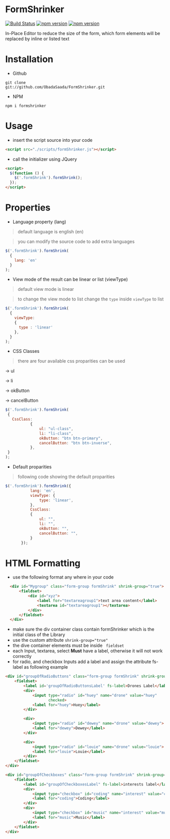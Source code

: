 # FormShrinker 
[![Build Status](https://travis-ci.org/ObadaSaada/FormShrinker.svg?branch=master)](https://travis-ci.org/ObadaSaada/FormShrinker)
[![npm version](https://img.shields.io/npm/v/FormShrinker.svg)](https://www.npmjs.com/package/FormShrinker)
[![npm version](https://img.shields.io/github/package-json/v/obadasaada/formshrinker?label=GitHub)](https://github.com/ObadaSaada/FormShrinker)

In-Place Editor to reduce the size of the form, which form elements will be replaced by inline or listed text

# Installation

* Github

<code>git clone git://github.com/ObadaSaada/FormShrinker.git</code>

* NPM

<code>npm i formshrinker</code>

# Usage

* insert the script source into your code
```html
<script src="./scripts/formShrinker.js"></script>
```
* call the initializer using JQuery
```html
<script> 
  $(function () {
    $('.formShrink').formShrink();
  });
</script>
```
# Properties
* Language property (lang)
 > default language is english (en)
 
 > you can modify the source code to add extra languages 
```javascript
$('.formShrink').formShrink(
  {
    lang: 'en'
  }
);
```
* View mode of the result can be linear or list (viewType)
 > default view mode is linear
 
 > to change the view mode to list change the <code>type</code> inside <code>viewType</code> to list
```javascript
$('.formShrink').formShrink(
  {
    viewType: 
    {
      type : 'linear'
    },
  }
);
```
* CSS Classes
 > there are four available css proparities can be used
 
 -> ul
 
 -> li
 
 -> okButton
 
 -> cancelButton
 
 ```javascript
$('.formShrink').formShrink(
  {
    CssClass:
            {
                ul: "ul-class",
                li: "li-class",
                okButton: "btn btn-primary",
                cancelButton: "btn btn-inverse",
            },
  }
);
```
* Default proparities 
 > following code showing the default proparities
 
 ```javascript
 $('.formShrink').formShrink({
            lang: 'en',
            viewType: {
                type: 'linear',
            },
            CssClass:
            {
                ul: "",
                li: "",
                okButton: "",
                cancelButton: "",
            }
        });
 ```
 # HTML Formatting 
* use the following format any where in your code
```html
  <div id="Mygroup" class="form-group formShrink" shrink-group="true">
      <fieldset>
          <div id="xyz">
              <label for="textareagroup1">text area content</label>
              <textarea id="textareagroup1"></textarea>
          </div>
      </fieldset>
  </div>
```
* make sure the div container class contain formShrinker which is the initial class of the Library
* use the custom attribute <code>shrink-group="true"</code>
* the dive container elements must be inside <code> fieldset </code>
* each Input, textarea, select <b>Must</b> have a label, otherwise it will not work correctly
* for radio, and checkbox Inputs add a label and assign the attribute fs-label as following example
```html
<div id="groupOfRadioButtons" class="form-group formShrink" shrink-group="true">
    <fieldset>
        <label id='groupOfRadioButtonsLabel' fs-label>Drones Label</label>
        <div>
            <input type="radio" id="huey" name="drone" value="huey"
                   checked>
            <label for="huey">Huey</label>
        </div>

        <div>
            <input type="radio" id="dewey" name="drone" value="dewey">
            <label for="dewey">Dewey</label>
        </div>

        <div>
            <input type="radio" id="louie" name="drone" value="louie">
            <label for="louie">Louie</label>
        </div>
    </fieldset>
</div>

<div id="groupOfCheckboxes" class="form-group formShrink" shrink-group="true">
    <fieldset>
        <label id="groupOfCheckboxesLabel" fs-label>interests label</label>
        <div>
            <input type="checkbox" id="coding" name="interest" value="coding">
            <label for="coding">Coding</label>
        </div>
        <div>
            <input type="checkbox" id="music" name="interest" value="music">
            <label for="music">Music</label>
        </div>
    </fieldset>
</div>

```
